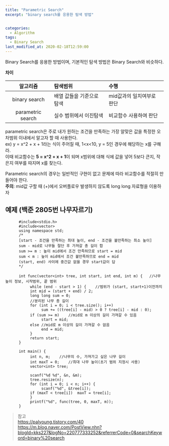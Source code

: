```yaml
---
title: "Parametric Search"
excerpt: "binary search를 응용한 탐색 방법"


categories:
  - Algorithm
tags:
  - Binary Search
last_modified_at: 2020-02-18T12:59:00
---
```

Binary Search를 응용한 방법이며, 기본적인 탐색 방법은 Binary Search와 비슷하다.


**차이** 

|알고리즘|탐색범위|수행|   
|:---:|:---|:---|  
|binary search | 배열 값들을 기준으로 탐색 | mid값과의 일치여부로 판단|  
|parametric search | 실수 범위에서 이진탐색 | 비교함수 사용하여 판단|  

parametric search은 주로 내가 원하는 조건을 만족하는 가장 알맞은 값을 특정한 오차범위 이내에서 알고자 할 때 사용한다.  
ex) y = x^2 + x + 1라는 식이 주어질 때, 1<x<10, y = 5인 경우에 해당하는 x를 구해라.  
이때 비교함수는 **5 = x^2 + x + 1**이 되며 x범위에 대해 식에 값을 넣어 5보다 큰지, 작은지 여부를 따지며 x를 찾는다.  


Parametric search의 경우는 일반적인 구현이 없고 문제에 따라 비교함수를 적절히 만들어야 한다.  
**주의**: mid값 구할 때 (+)에서 오버플로우 발생하지 않도록 long long 자료형을 이용하자  

예제 (백준 2805번 나무자르기)
---------

		  #include<stdio.h>
		  #include<vector>
		  using namespace std;
		  /*
		  [start - 조건을 만족하는 최대 높이, end - 조건을 불만족하는 최소 높이]
		  sum - mid로 나무들 절단 후 가져갈 총 길이 합
		  sum >= m : 높이 mid에서 조건 만족하므로 start = mid
		  sum < m : 높이 mid에서 조건 불만족하므로 end = mid
		  (start, end) 사이에 중간값 없을 경우 start값이 답 
		  */
		  
		  int func(vector<int> tree, int start, int end, int m) {	//나무 높이 정보, 시작범위, 끝 범위
		       while (end - start > 1) {	//범위가 (start, start+1)이전까지
		       int mid = (start + end) / 2;
		       long long sum = 0;
		       //분리된 나무 총 길이
		       for (int i = 0; i < tree.size(); i++)
		            sum += ((tree[i] - mid) > 0 ? tree[i] - mid : 0);
		       if (sum >= m)	//mid로 m 이상의 길이 가져갈 수 있음
		            start = mid;
		       else //mid로 m 이상의 길이 가져갈 수 없음
		            end = mid;
		       }
		       return start;
		  }
		  
		  int main() {
		       int n, m;	//나무의 수, 가져가고 싶은 나무 길이
		       int maxT = 0;	//최대 나무 높이(초기 범위 지정시 사용)
		       vector<int> tree;
		  
		       scanf("%d %d", &n, &m);
		       tree.resize(n);
		       for (int i = 0; i < n; i++) {
		            scanf("%d", &tree[i]);
		       if (maxT < tree[i])	maxT = tree[i];
		       }
		       printf("%d", func(tree, 0, maxT, m));
		  }

> 참고  
> https://palyoung.tistory.com/40  
> https://m.blog.naver.com/PostView.nhn?blogId=kks227&logNo=220777333252&referrerCode=0&searchKeyword=binary%20search
